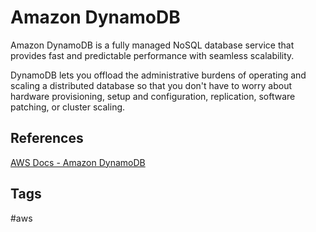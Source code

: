 # Amazon DynamoDB

Amazon DynamoDB is a fully managed NoSQL database service that provides fast and predictable performance with seamless scalability.  

DynamoDB lets you offload the administrative burdens of operating and scaling a distributed database so that you don't have to worry about hardware provisioning, setup and configuration, replication, software patching, or cluster scaling.  

## References
[AWS Docs - Amazon DynamoDB](https://docs.aws.amazon.com/amazondynamodb/latest/developerguide/Introduction.html)  

## Tags
#aws
